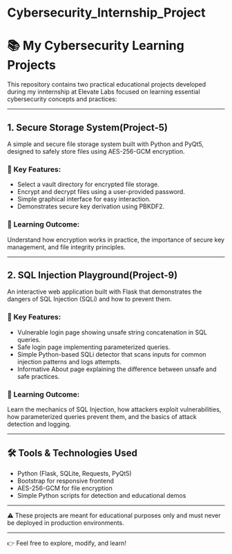 # Cybersecurity_Internship_Project

# 📚 My Cybersecurity Learning Projects

This repository contains two practical educational projects developed during my innternship at Elevate Labs focused on learning essential cybersecurity concepts and practices:

---

##  1. Secure Storage System(Project-5)

A simple and secure file storage system built with Python and PyQt5, designed to safely store files using AES-256-GCM encryption.

### 🔧 Key Features:

* Select a vault directory for encrypted file storage.
* Encrypt and decrypt files using a user-provided password.
* Simple graphical interface for easy interaction.
* Demonstrates secure key derivation using PBKDF2.

### 🎯 Learning Outcome:

Understand how encryption works in practice, the importance of secure key management, and file integrity principles.

---

##  2. SQL Injection Playground(Project-9)

An interactive web application built with Flask that demonstrates the dangers of SQL Injection (SQLi) and how to prevent them.

### 🔧 Key Features:

* Vulnerable login page showing unsafe string concatenation in SQL queries.
* Safe login page implementing parameterized queries.
* Simple Python-based SQLi detector that scans inputs for common injection patterns and logs attempts.
* Informative About page explaining the difference between unsafe and safe practices.

### 🎯 Learning Outcome:

Learn the mechanics of SQL Injection, how attackers exploit vulnerabilities, how parameterized queries prevent them, and the basics of attack detection and logging.

---

## 🛠️ Tools & Technologies Used

* Python (Flask, SQLite, Requests, PyQt5)
* Bootstrap for responsive frontend
* AES-256-GCM for file encryption
* Simple Python scripts for detection and educational demos

---

⚠️ These projects are meant for educational purposes only and must never be deployed in production environments.

---

👉 Feel free to explore, modify, and learn!


